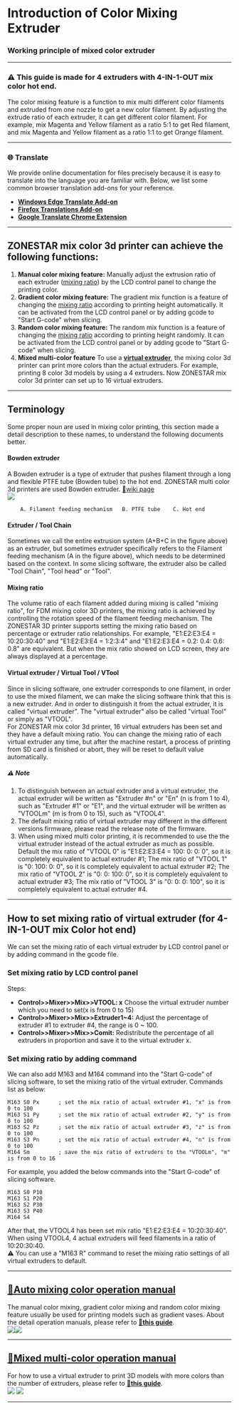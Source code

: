 # Introduction of Color Mixing Extruder
### Working principle of mixed color extruder
[](https://github.com/ZONESTAR3D/Document-and-User-Guide/assets/29502731/2b9f4d75-b6fd-486f-aaa7-7a1163383316)

-----
### :warning: This guide is made for 4 extruders with 4-IN-1-OUT mix color hot end.
The color mixing feature is a function to mix multi different color filaments and extruded from one nozzle to get a new color filament. By adjusting the extrude ratio of each extruder, it can get different color filament. For example, mix Magenta and Yellow filament as a ratio 5:1 to get Red filament, and mix Magenta and Yellow filament as a ratio 1:1 to get Orange filament.    

-----
### :globe_with_meridians: Translate
We provide online documentation for files precisely because it is easy to translate into the language you are familiar with. Below, we list some common browser translation add-ons for your reference.
- [**Windows Edge Translate Add-on**](https://microsoftedge.microsoft.com/addons/detail/edge-translate/bfdogplmndidlpjfhoijckpakkdjkkil?hl=en-US)    
- [**Firefox Translations Add-on**](https://support.mozilla.org/en-US/kb/firefox-translations-add-on?redirectslug=firefox-translations&redirectlocale=en-US)
- [**Google Translate Chrome Extension**](https://chrome.google.com/webstore/detail/google-translate/aapbdbdomjkkjkaonfhkkikfgjllcleb)

-----
## ZONESTAR mix color 3d printer can achieve the following functions:
1. **Manual color mixing feature:** Manually adjust the extrusion ratio of each extruder ([mixing ratio](#mixing-ratio)) by the LCD control panel to change the printing color.
2. **Gradient color mixing feature:** The gradient mix function is a feature of changing the [mixing ratio](#mixing-ratio) according to printing height automatically. It can be activated from the LCD control panel or by adding gcode to "Start G-code" when slicing.
3. **Random color mixing feature:** The random mix function is a feature of changing the [mixing ratio](#mixing-ratio) according to printing height randomly. It can be activated from the LCD control panel or by adding gcode to "Start G-code" when slicing.
4. **Mixed multi-color feature** To use a [**virtual extruder**](#virtual-extruder--virtual-tool--vtool), the mixing color 3d printer can print more colors than the actual extruders. For example, printing 8 color 3d models by using a 4 extruders. Now ZONESTAR mix color 3d printer can set up to 16 virtual extruders.

-----
## Terminology
Some proper noun are used in mixing color printing, this section made a detail description to these names, to understand the following documents better.
#### Bowden extruder
A Bowden extruder is a type of extruder that pushes filament through a long and flexible PTFE tube (Bowden tube) to the hot end. ZONESTAR multi color 3d printers are used Bowden extruder. [:page_with_curl:wiki page](https://en.wikipedia.org/wiki/3D_printer_extruder)        
![](./BowdenExtruder.jpg)      
>
		A. Filament feeding mechanism   B. PTFE tube    C. Hot end
#### Extruder / Tool Chain
Sometimes we call the entire extrusion system (A+B+C in the figure above) as an extruder, but sometimes extruder specifically refers to the Filament feeding mechanism (A in the figure above), which needs to be determined based on the context. In some slicing software, the extruder also be called "Tool Chain", "Tool head" or "Tool".  
#### Mixing ratio
The volume ratio of each filament added during mixing is called "mixing ratio", for FDM mixing color 3D printers, the mixing ratio is achieved by controlling the rotation speed of the filament feeding mechanism. 
The ZONESTAR 3D printer supports setting the mixing ratio based on percentage or extruder ratio relationships. For example, "E1:E2:E3:E4 = 10:20:30:40" and "E1:E2:E3:E4 = 1:2:3:4" and "E1:E2:E3:E4 = 0.2: 0.4: 0.6: 0.8" are equivalent. But when the mix ratio showed on LCD screen, they are always displayed at a percentage.
#### Virtual extruder / Virtual Tool / VTool
Since in slicing software, one extruder corresponds to one filament, in order to use the mixed filament, we can make the slicing software think that this is a new extruder. And in order to distinguish it from the actual extruder, it is called "virtual extruder". The "virtual extruder" also be called "virtual Tool" or simply as "VTOOL".   
For ZONESTAR mix color 3d printer, 16 virtual extruders has been set and they have a default mixing ratio. You can change the mixing ratio of each virtual extruder any time, but after the machine restart, a process of printing from SD card is finished or abort, they will be reset to default value automatically.     
##### :warning: Note 
1. To distinguish between an actual extruder and a virtual extruder, the actual extruder will be written as "Extruder #n" or "En" (n is from 1 to 4), such as "Extruder #1" or "E1", and the virtual extruder will be written as "VTOOLm" (m is from 0 to 15), such as "VTOOL4".
2. The default mixing ratio of virtual extruder may different in the different versions firmware, please read the release note of the firmware.          
3. When using mixed multi color printing, it is recommended to use the the virtual extruder instead of the actual extruder as much as possible. Default the mix ratio of "VTOOL 0" is "E1:E2:E3:E4 = 100: 0: 0: 0", so it is completely equivalent to actual extruder #1; The mix ratio of "VTOOL 1" is "0: 100: 0: 0", so it is completely equivalent to actual extruder #2; The mix ratio of "VTOOL 2" is "0: 0: 100: 0", so it is completely equivalent to actual extruder #3; The mix ratio of "VTOOL 3" is "0: 0: 0: 100", so it is completely equivalent to actual extruder #4.

-----
## How to set mixing ratio of virtual extruder (for 4-IN-1-OUT mix Color hot end)
We can set the mixing ratio of each virtual extruder by LCD control panel or by adding command in the gcode file.
### Set mixing ratio by LCD control panel
Steps:
- **Control>>Mixer>>Mix>>VTOOL: x** Choose the virtual extruder number which you need to set(x is from 0 to 15)
- **Control>>Mixer>>Mix>>Extruder1~4:** Adjust the percentage of extruder #1 to extruder #4, the range is 0 ~ 100.  
- **Control>>Mixer>>Mix>>Comit:** Redistribute the percentage of all extruders in proportion and save it to the virtual extruder x. 
### Set mixing ratio by adding command
We can also add M163 and M164 command into the "Start G-code" of slicing software, to set the mixing ratio of the virtual extruder.
Commands list as below:
>
	M163 S0 Px		; set the mix ratio of actual extruder #1, "x" is from 0 to 100
	M163 S1 Py		; set the mix ratio of actual extruder #2, "y" is from 0 to 100
	M163 S2 Pz		; set the mix ratio of actual extruder #3, "z" is from 0 to 100
	M163 S3 Pn		; set the mix ratio of actual extruder #4, "n" is from 0 to 100
	M164 Sm   		; save the mix ratio of extruders to the "VTOOLm", "m" is from 0 to 16
	
For example, you added the below commands into the "Start G-code" of slicing software.
>
	M163 S0 P10		
	M163 S1 P20		
	M163 S2 P30		
	M163 S3 P40		
	M164 S4
	
After that, the VTOOL4 has been set mix ratio "E1:E2:E3:E4 = 10:20:30:40". When using VTOOL4, 4 actual extruders will feed filaments in a ratio of 10:20:30:40.    
:warning: You can use a "M163 R" command to reset the mixing ratio settings of all virtual extruders to default.

-----
## [:book:Auto mixing color operation manual][auto_mixing]
The manual color mixing, gradient color mixing and random color mixing feature usually be used for printing models such as gradient vases. About the detail operation manuals, please refer to [:book:**this guide**][auto_mixing].     
![](./2.jpg)![](./4.jpg)   

-----
## [:book:Mixed multi-color operation manual][mixed_multi_color]
For how to use a virtual extruder to print 3D models with more colors than the number of extruders, please refer to [:book:**this guide**][mixed_multi_color].     
![](./noahs.jpg) ![](./owl.jpg)  

-----
[auto_mixing]: https://github.com/ZONESTAR3D/Document-and-User-Guide/tree/master/Mixing_Color/Auto_Mixing.md
[mixed_multi_color]: https://github.com/ZONESTAR3D/Document-and-User-Guide/tree/master/Mixing_Color/Mixed_MultiColor.md